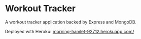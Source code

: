 # Workout Tracker

A workout tracker application backed by Express and MongoDB.

Deployed with Heroku: [morning-hamlet-92712.herokuapp.com/](https://morning-hamlet-92712.herokuapp.com/)
